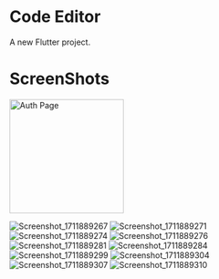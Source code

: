 # Code Editor

A new Flutter project.


# ScreenShots
<img width="200" alt="Auth Page" src="https://github.com/SamarS1ngh/code_editor/assets/112770584/9fd9e947-b1f3-46b3-baf1-d3cef913e2d9">

![Screenshot_1711889267](https://github.com/SamarS1ngh/code_editor/assets/112770584/9fd9e947-b1f3-46b3-baf1-d3cef913e2d9)
![Screenshot_1711889271](https://github.com/SamarS1ngh/code_editor/assets/112770584/8b1add77-79a9-4153-aff4-67418ba3502e)
![Screenshot_1711889274](https://github.com/SamarS1ngh/code_editor/assets/112770584/b99be2bf-0c89-4cc0-8910-a5aff2ff4ea5)
![Screenshot_1711889276](https://github.com/SamarS1ngh/code_editor/assets/112770584/382b0fb9-4c3f-4f6e-a6b8-a0f6b010a8ed)
![Screenshot_1711889281](https://github.com/SamarS1ngh/code_editor/assets/112770584/178a32ca-933e-48e3-9f3e-fe0b4a1e4745)
![Screenshot_1711889284](https://github.com/SamarS1ngh/code_editor/assets/112770584/44655d20-bdf9-48d9-83b7-9b973094cdd7)
![Screenshot_1711889299](https://github.com/SamarS1ngh/code_editor/assets/112770584/14fb5bb8-5cc9-49f6-9449-812e5cf99c63)
![Screenshot_1711889304](https://github.com/SamarS1ngh/code_editor/assets/112770584/04404a3d-8f31-48b7-8677-7a740a2b5ee0)
![Screenshot_1711889307](https://github.com/SamarS1ngh/code_editor/assets/112770584/26a5b587-73af-4dd9-b852-93187157d43a)
![Screenshot_1711889310](https://github.com/SamarS1ngh/code_editor/assets/112770584/bad0fb46-96c5-4633-8bb0-6d59159afdfd)






